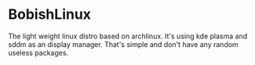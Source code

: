 # BobishLinux
The light weight linux distro based on archlinux. It's using kde plasma and sddm as an display manager. That's simple and don't have any random useless packages.
